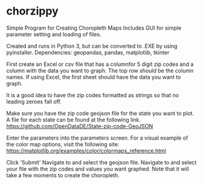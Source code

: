 # chorzippy
Simple Program for Creating Choropleth Maps
Includes GUI for simple parameter setting and loading of files.

Created and runs in Python 3, but can be converted to .EXE by
using pyinstaller.
Dependencies: geopandas, pandas, matplotlib, tkinter

First create an Excel or csv file that has a columnfor 5 digit zip 
codes and a column with the data you want to graph.
The top row should be the column names. If using Excel, the first sheet should have 
the data you want to graph.

It is a good idea to have the zip codes formatted as strings so that 
no leading zeroes fall off.

Make sure you have the zip code geojson file for the state you want 
to plot.
A file for each state can be found at the following link.
https://github.com/OpenDataDE/State-zip-code-GeoJSON

Enter the parameters into the parameters screen.
For a visual example of the color map options, visit the 
following site:
https://matplotlib.org/examples/color/colormaps_reference.html

Click 'Submit'
Navigate to and select the geojson file.
Navigate to and select your file with the zip codes and values you 
want graphed.
Note that it will take a few moments to create the choropleth.

